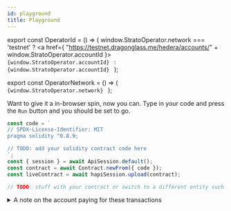 ```yaml
---
id: playground
title: Playground
---
```


export const OperatorId = () => (
  window.StratoOperator.network === 'testnet' ? 
  <a href={ "https://testnet.dragonglass.me/hedera/accounts/" + window.StratoOperator.accountId }>
    <code>
      {window.StratoOperator.accountId}
    </code>
  </a> 
  : 
  <code>
    {window.StratoOperator.accountId}
  </code>
);

export const OperatorNetwork = () => (
  <code>
    {window.StratoOperator.network}
  </code>
);

Want to give it a in-browser spin, now you can. Type in your code and press the `Run` button and you should be set to go.

```js live=true containerKey=live_from_code
const code = `
// SPDX-License-Identifier: MIT
pragma solidity ^0.8.9;

// TODO: add your solidity contract code here
`;
const { session } = await ApiSession.default();
const contract = await Contract.newFrom({ code });
const liveContract = await hapiSession.upload(contract);

// TODO: stuff with your contract or switch to a different entity such as a token or Json ...
```

<details>
  <summary>A note on the account paying for these transactions</summary>

Please be considerate with the transactions that you run as to also give others the oportunity to play and learn. By default, the session will be operated by <OperatorId /> on the <OperatorNetwork /> network. We strive to keep a working balance on it, but if we can't keep up with the usage, you might experience failed transactions due to insuficient funds. If this happens you can also
use your own hedera account to pay for them. [Hedera's Portal](https://portal.hedera.com/) is the best and easiest way to start out in this scenario.

Once available, you can create a session using your account like so:

```json
const { session } = await ApiSession.default({
  client: {
    operatorId: <Your operator account id>
    operatorKey: <Your operator private key>
  },
  network: {
    name: testnet / previewnet / customnet
  }
});
```

To find out more configuration options, head over to our [configuration page](configuration.md).

</details>
